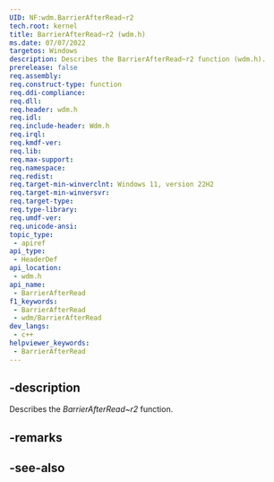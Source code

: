 ```yaml
---
UID: NF:wdm.BarrierAfterRead~r2
tech.root: kernel
title: BarrierAfterRead~r2 (wdm.h)
ms.date: 07/07/2022
targetos: Windows
description: Describes the BarrierAfterRead~r2 function (wdm.h).
prerelease: false
req.assembly: 
req.construct-type: function
req.ddi-compliance: 
req.dll: 
req.header: wdm.h
req.idl: 
req.include-header: Wdm.h
req.irql: 
req.kmdf-ver: 
req.lib: 
req.max-support: 
req.namespace: 
req.redist: 
req.target-min-winverclnt: Windows 11, version 22H2
req.target-min-winversvr: 
req.target-type: 
req.type-library: 
req.umdf-ver: 
req.unicode-ansi: 
topic_type:
 - apiref
api_type:
 - HeaderDef
api_location:
 - wdm.h
api_name:
 - BarrierAfterRead
f1_keywords:
 - BarrierAfterRead
 - wdm/BarrierAfterRead
dev_langs:
 - c++
helpviewer_keywords:
 - BarrierAfterRead
---
```


## -description

Describes the *BarrierAfterRead~r2* function.

## -remarks

## -see-also
